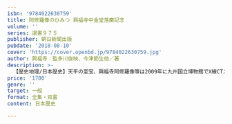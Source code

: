 ```yaml
---
isbn: '9784022630759'
title: 阿修羅像のひみつ 興福寺中金堂落慶記念
volume: ''
series: 選書９７５
publisher: 朝日新聞出版
pubdate: '2018-08-10'
cover: 'https://cover.openbd.jp/9784022630759.jpg'
author: 興福寺：監多川俊映、今津節生他／著
description: >-
  【歴史地理/日本歴史】天平の至宝、興福寺阿修羅像等は2009年に九州国立博物館でX線CTスキャナで撮影された。３面の下に別な顔があった、正面で合掌していたな、驚くべき発見があった。９年に及ぶ画像解析の成果を所蔵者、保存科学、美術史、彫刻家、木材学の専門家が明かす。
price: '1700'
genre: ''
target: 一般
format: 全集・双書
content: 日本歴史

---
```

